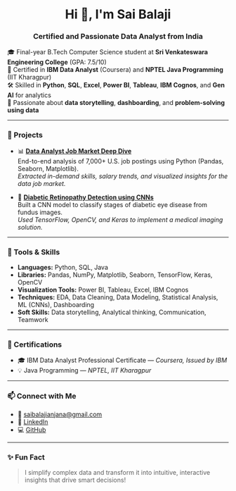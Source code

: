 <h1 align="center">Hi 👋, I'm Sai Balaji</h1>
<h3 align="center">Certified and Passionate Data Analyst from India</h3>

🎓 Final-year B.Tech Computer Science student at **Sri Venkateswara Engineering College** (GPA: 7.5/10)  
📜 Certified in **IBM Data Analyst** (Coursera) and **NPTEL Java Programming** (IIT Kharagpur)  
🛠️ Skilled in **Python**, **SQL**, **Excel**, **Power BI**, **Tableau**, **IBM Cognos**, and **Gen AI** for analytics  
📌 Passionate about **data storytelling**, **dashboarding**, and **problem-solving using data**

---

### 🚀 Projects

- 📊 **[Data Analyst Job Market Deep Dive](https://github.com/sai-1752/vs-dataAnalyst)**  
  End-to-end analysis of 7,000+ U.S. job postings using Python (Pandas, Seaborn, Matplotlib).  
  *Extracted in-demand skills, salary trends, and visualized insights for the data job market.*

- 🧠 **[Diabetic Retinopathy Detection using CNNs](https://github.com/sai-1752/Diabetic-Retinopathy-Detection)**  
  Built a CNN model to classify stages of diabetic eye disease from fundus images.  
  *Used TensorFlow, OpenCV, and Keras to implement a medical imaging solution.*

---

### 🧰 Tools & Skills

- **Languages:** Python, SQL, Java  
- **Libraries:** Pandas, NumPy, Matplotlib, Seaborn, TensorFlow, Keras, OpenCV  
- **Visualization Tools:** Power BI, Tableau, Excel, IBM Cognos  
- **Techniques:** EDA, Data Cleaning, Data Modeling, Statistical Analysis, ML (CNNs), Dashboarding  
- **Soft Skills:** Data storytelling, Analytical thinking, Communication, Teamwork  

---

### 📜 Certifications

- 🎓 IBM Data Analyst Professional Certificate — *Coursera, Issued by IBM*  
- 💡 Java Programming — *NPTEL, IIT Kharagpur*

---

### 📫 Connect with Me

- 📧 saibalajianjana@gmail.com  
- 💼 [LinkedIn](https://www.linkedin.com/in/sai-balaji-563839239/)  
- 💻 [GitHub](https://github.com/sai-1752)

---

### ✨ Fun Fact

> I simplify complex data and transform it into intuitive, interactive insights that drive smart decisions!
